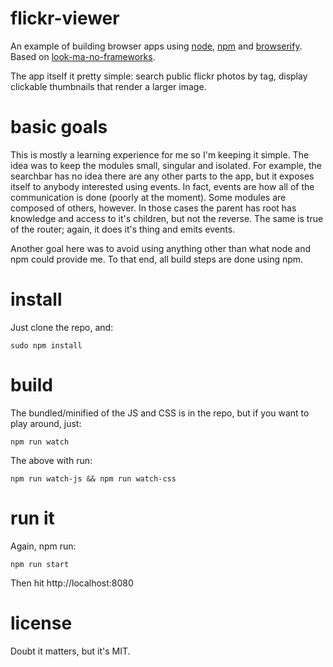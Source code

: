 flickr-viewer
=============

An example of building browser apps using [node](http://nodejs.org), [npm](http://npmjs.org) and [browserify](http://browserify.org/). Based on [look-ma-no-frameworks](https://github.com/robashton/look-ma-no-frameworks).

The app itself it pretty simple: search public flickr photos by tag, display clickable thumbnails that render a larger image.

basic goals
===========

This is mostly a learning experience for me so I'm keeping it simple. The idea was to keep the modules small, singular and isolated. For example, the searchbar has no idea there are any other parts to the app, but it exposes itself to anybody interested using events. In fact, events are how all of the communication is done (poorly at the moment). Some modules are composed of others, however. In those cases the parent has root has knowledge and access to it's children, but not the reverse. The same is true of the router; again, it does it's thing and emits events.

Another goal here was to avoid using anything other than what node and npm could provide me. To that end, all build steps are done using npm.

install
=======

Just clone the repo, and:

```
sudo npm install
```

build
=====

The bundled/minified of the JS and CSS is in the repo, but if you want to play around, just:

```
npm run watch
```

The above with run:

```
npm run watch-js && npm run watch-css
```

run it
======

Again, npm run:

```
npm run start
```

Then hit http://localhost:8080

license
=======
Doubt it matters, but it's MIT.